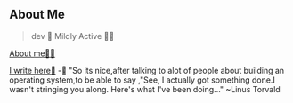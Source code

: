 ## About Me
>  dev 📝
Mildly Active 🏃‍♂️


<a href="https://dev.what-the-bug.tk">About me🦸🏾</a>

<a href="https://what-the-bug.tk">I write here🚀</a>
-🐼 "So its nice,after talking to alot of people about building  an operating system,to be able to say ,"See, I actually got something done.I wasn't stringing you along. Here's what I've been doing..." ~Linus Torvald


<!---
davdtheemonk/davdtheemonk is a ✨ special ✨ repository because its `README.md` (this file) appears on your GitHub profile.
You can click the Preview link to take a look at your changes.
--->
